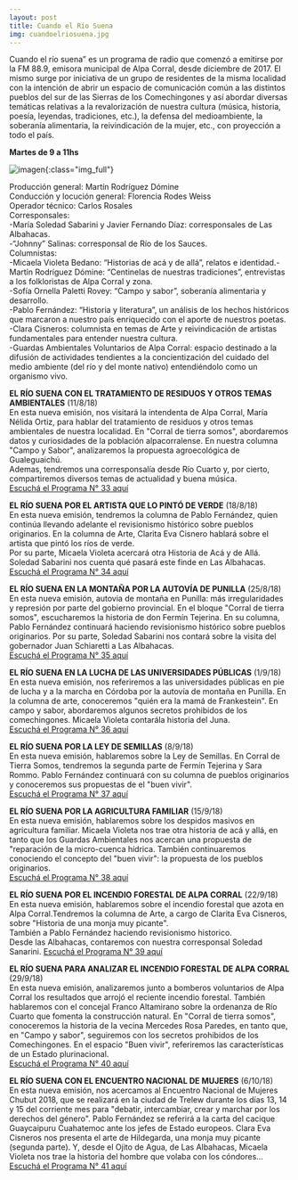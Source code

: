 ```yaml
---
layout: post
title: Cuando el Río Suena
img: cuandoelriosuena.jpg
---
```

Cuando el río suena” es un programa de radio que comenzó a emitirse por la FM 88.9, emisora municipal de Alpa Corral, desde diciembre de 2017. El mismo surge por iniciativa de un grupo de residentes de la misma localidad con la intención de abrir un espacio de comunicación común a las distintos pueblos del sur de las Sierras de los Comechingones y así abordar diversas temáticas relativas a la revalorización de nuestra cultura (música, historia, poesía, leyendas, tradiciones, etc.), la defensa del medioambiente, la soberanía alimentaria, la reivindicación de la mujer, etc., con proyección a todo el país.

__Martes de 9 a 11hs__  

![imagen]({{site.baseurl}}/img/cuandoelriosuena.jpg){:class="img_full"}

Producción general: Martín Rodríguez Dómine  
Conducción y locución general: Florencia Rodes Weiss  
Operador técnico: Carlos Rosales  
Corresponsales:  
-María Soledad Sabarini y Javier Fernando Díaz: corresponsales de Las Albahacas.  
-“Johnny” Salinas: corresponsal de Río de los Sauces.  
Columnistas:  
-Micaela Violeta Bedano: “Historias de acá y de allá”, relatos e identidad.- Martín Rodríguez Dómine: “Centinelas de nuestras tradiciones”, entrevistas a los folkloristas de Alpa Corral y zona.  
-Sofía Ornella Paletti Rovey: “Campo y sabor”, soberanía alimentaria y desarrollo.  
-Pablo Fernández: “Historia y literatura”, un análisis de los hechos históricos que marcaron a nuestro país enriquecido con el aporte de nuestros poetas.  
-Clara Cisneros: columnista en temas de Arte y reivindicación de artistas fundamentales para entender nuestra cultura.  
-Guardas Ambientales Voluntarios de Alpa Corral: espacio destinado a la difusión de actividades tendientes a la concientización del cuidado del medio ambiente (del río y del monte nativo) entendiéndolo como un organismo vivo.



__EL RÍO SUENA CON EL TRATAMIENTO DE RESIDUOS Y OTROS TEMAS AMBIENTALES__ (11/8/18)  
En esta nueva emisión, nos visitará la intendenta de Alpa Corral, María Nélida Ortiz, para hablar del tratamiento de residuos y otros temas ambientales de nuestra localidad. En "Corral de tierra somos", abordaremos datos y curiosidades de la población alpacorralense. En nuestra columna "Campo y Sabor", analizaremos la propuesta agroecológica de Gualeguaichú.  
Ademas, tendremos una corresponsalía desde Río Cuarto y, por cierto, compartiremos diversos temas de actualidad y buena música.  
[Escuchá el Programa N° 33 aquí](https://archive.org/details/ojodebarro_cuandoelriosuena_1)

__EL RÍO SUENA POR EL ARTISTA QUE LO PINTÓ DE VERDE__ (18/8/18)  
En esta nueva emisión, tendremos la columna de Pablo Fernández, quien continúa llevando adelante el revisionismo histórico sobre pueblos originarios. En la columna de Arte, Clarita Eva Cisnero hablará sobre el artista que pintó los ríos de verde.  
Por su parte, Micaela Violeta acercará otra Historia de Acá y de Allá. Soledad Sabarini nos cuenta qué pasará este finde en Las Albahacas.   
[Escuchá el Programa N° 34 aquí](https://archive.org/details/ojodebarro_cuandoelriosuena_2)

__EL RÍO SUENA EN LA MONTAÑA POR LA AUTOVÍA DE PUNILLA__ (25/8/18)  
En esta nueva emisión, autovia de montaña en Punilla: más irregularidades y represión por parte del gobierno provincial. En el bloque "Corral de tierra somos",  escucharemos la historia de don Fermín Tejerina. En su columna, Pablo Fernández continuará haciendo revisionismo histórico sobre pueblos originarios. Por su parte, Soledad Sabarini nos contará sobre la visita del gobernador Juan Schiaretti a Las Albahacas.  
[Escuchá el Programa N° 35 aquí](https://archive.org/details/ojodebarro_cuandoelriosuena_3)

__EL RÍO SUENA EN LA LUCHA DE LAS UNIVERSIDADES PÚBLICAS__ (1/9/18)  
En esta nueva emisión, nos referiremos a las universidades públicas en pie de lucha y a la marcha en Córdoba por la autovía de montaña en Punilla. En la columna de arte, conoceremos "quién era la mamá de Frankestein". En campo y sabor, abordaremos algunos secretos prohibidos de los comechingones. Micaela Violeta contarála historia del Juna.  
[Escuchá el Programa N° 36 aquí](https://archive.org/details/ojodebarro_cuandoelriosuena_4)


__EL RÍO SUENA POR LA LEY DE SEMILLAS__ (8/9/18)  
En esta nueva emisión, hablaremos sobre la Ley de Semillas. En Corral de Tierra Somos, tendremos la segunda parte de Fermín Tejerina y Sara Rommo. Pablo Fernández continuará con su columna de pueblos originarios y conoceremos sus propuestas de el "buen vivir".  
[Escuchá el Programa N° 37 aquí](https://archive.org/details/ojodebarro_cuandoelriosuena_5)  


__EL RÍO SUENA POR LA AGRICULTURA FAMILIAR__ (15/9/18)  
En esta nueva emisión, hablaremos sobre los despidos masivos en agricultura familiar. Micaela Violeta nos trae otra historia de acá y allá, en tanto que los Guardas Ambientales nos acercan una propuesta de "reparación de la micro-cuenca hídrica. También continuaremos conociendo el concepto del "buen vivir": la propuesta de los pueblos originarios.  
[Escuchá el Programa N° 38 aquí](https://archive.org/details/ojodebarro_cuandoelriosuena_6)

__EL RÍO SUENA POR EL INCENDIO FORESTAL DE ALPA CORRAL__ (22/9/18)  
En esta nueva emisión, hablaremos sobre el incendio forestal que azota en Alpa Corral.Tendremos la columna de Arte, a cargo de Clarita Eva Cisneros, sobre "Historia de una monja muy picante".  
También a Pablo Fernández haciendo revisionismo historico.  
Desde las Albahacas, contaremos con nuestra corresponsal Soledad Sanarini.
[Escuchá el Programa N° 39 aquí](https://archive.org/details/ojodebarro_cuandoelriosuena_7)

__EL RÍO SUENA PARA ANALIZAR EL INCENDIO FORESTAL DE ALPA CORRAL__ (29/9/18)  
En esta nueva emisión, analizaremos junto a bomberos voluntarios de Alpa Corral los resultados que arrojó el reciente incendio forestal. También hablaremos con el concejal Franco Altamirano sobre la ordenanza de Río Cuarto que fomenta la construcción natural. En "Corral de tierra somos", conoceremos la historia de la vecina Mercedes Rosa Paredes, en tanto que, en "Campo y sabor", seguiremos con los secretos prohibidos de los Comechingones. En el espacio "Buen vivir", referiremos las características de un Estado plurinacional.  
[Escuchá el Programa N° 40 aquí](https://archive.org/details/ojodebarro_cuandoelriosuena_8)

__EL RÍO SUENA CON EL ENCUENTRO NACIONAL DE MUJERES__ (6/10/18)  
En esta nueva emisión, nos acercamos al Encuentro Nacional de Mujeres Chubut 2018, que se realizará en la ciudad de Trelew durante los días 13, 14 y 15 del corriente mes para "debatir, intercambiar, crear y marchar por los derechos del género". Pablo Fernández se referirá a la carta del cacique Guaycaipuru Cuahatemoc ante los jefes de Estado europeos. Clara Eva Cisneros nos presenta el arte de Hildegarda, una monja muy picante  (segunda parte). Y, desde el Ojito de Agua, de Las Albahacas, Micaela Violeta nos trae la historia del hombre que volaba con los cóndores...  
[Escuchá el Programa N° 41 aquí](https://archive.org/details/ojodebarro_cuandoelriosuena_9)
